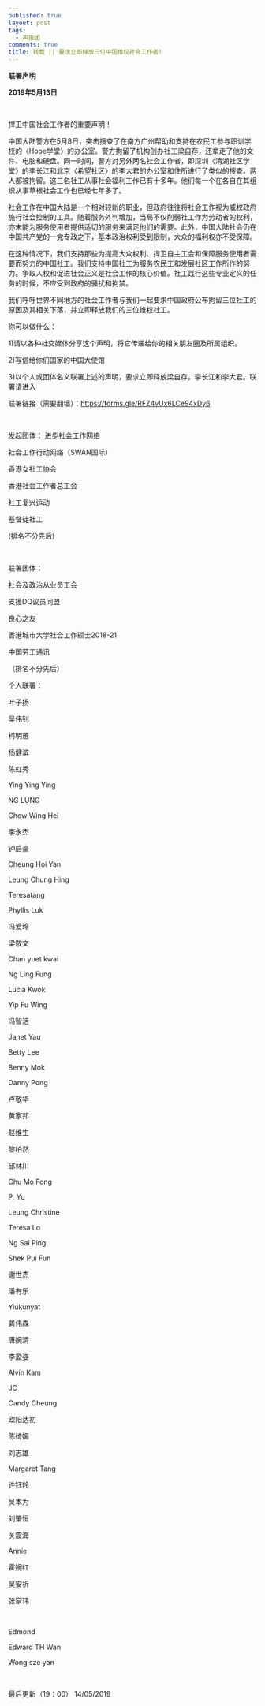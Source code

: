 ```yaml
---
published: true
layout: post
tags:
  - 声援团
comments: true
title: 转载 || 要求立即释放三位中国维权社会工作者!
---
```


**联署声明**

**2019年5月13日**

 

捍卫中国社会工作者的重要声明！

中国大陆警方在5月8日，突击搜查了在南方广州帮助和支持在农民工参与职训学校的〈Hope学堂〉的办公室。警方拘留了机构创办社工梁自存，还拿走了他的文件、电脑和硬盘。同一时间，警方对另外两名社会工作者，即深圳〈清湖社区学堂〉的李长江和北京〈希望社区〉的李大君的办公室和住所进行了类似的搜查。两人都被拘留。这三名社工从事社会福利工作已有十多年。他们每一个在各自在其组织从事草根社会工作也已经七年多了。

社会工作在中国大陆是一个相对较新的职业，但政府往往将社会工作视为威权政府施行社会控制的工具。随着服务外判增加，当局不仅削弱社工作为劳动者的权利，亦未能为服务使用者提供适切的服务来满足他们的需要。此外，中国大陆社会仍在中国共产党的一党专政之下，基本政治权利受到限制，大众的福利权亦不受保障。

在这种情况下，我们支持那些为提高大众权利、捍卫自主工会和保障服务使用者需要而努力的中国社工。我们支持中国社工为服务农民工和发展社区工作所作的努力。争取人权和促进社会正义是社会工作的核心价值。社工践行这些专业定义的任务的时候，不应受到政府的骚扰和拘禁。

我们呼吁世界不同地方的社会工作者与我们一起要求中国政府公布拘留三位社工的原因及其相关下落，并立即释放我们的三位维权社工。

你可以做什么：

1)请以各种社交媒体分享这个声明，将它传递给你的相关朋友圈及所属组织。

2)写信给你们国家的中国大使馆

3)以个人或团体名义联署上述的声明，要求立即释放梁自存，李长江和李大君。联署请进入

联署链接（需要翻墙）：https://forms.gle/RFZ4vUx6LCe94xDy6

 

发起团体：
进步社会工作网络

社会工作行动网络（SWAN国际）

香港女社工协会

香港社会工作者总工会

社工复兴运动

基督徒社工

(排名不分先后)

 

联署团体：

社会及政治从业员工会

支援DQ议员同盟

良心之友

香港城市大学社会工作硕士2018-21

中国劳工通讯

（排名不分先后）

个人联署：

叶子扬

吴伟钊

柯明蕙

杨健滨

陈虹秀

Ying Ying Ying

NG LUNG

Chow Wing Hei

李永杰

钟启豪

Cheung Hoi Yan

Leung Chung Hing

Teresatang

Phyllis Luk

冯爱玲

梁敬文

Chan yuet kwai

Ng Ling Fung

Lucia Kwok

Yip Fu Wing

冯智活

Janet Yau

Betty Lee

Benny Mok

Danny Pong

卢敬华

黄家邦

赵维生

黎柏然

邱林川

Chu Mo Fong

P. Yu

Leung Christine

Teresa Lo

Ng Sai Ping

Shek Pui Fun

谢世杰

潘有乐

Yiukunyat

龚伟森

唐婉清

李盈姿

Alvin Kam

JC

Candy Cheung

欧阳达初

陈绮媚

刘志雄

Margaret Tang

许钰羚

吴本为

刘肇恒

关震海

Annie

霍婉红

吴安祈

张家玮

 

Edmond

Edward TH Wan

Wong sze yan

 

最后更新（19：00） 14/05/2019
